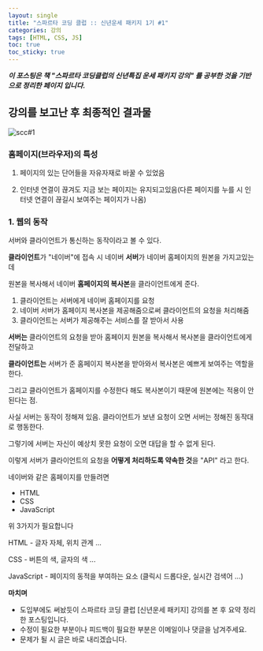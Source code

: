 ```yaml
---
layout: single
title: "스파르타 코딩 클럽 :: 신년운세 패키지 1기 #1"
categories: 강의
tags: [HTML, CSS, JS]
toc: true
toc_sticky: true
---
```


***이 포스팅은 책 "스파르타 코딩클럽의 신년특집 운세 패키지 강의" 를 공부한 것을 기반으로 정리한 페이지 입니다.***



## 강의를 보고난 후 최종적인 결과물 

![scc#1](https://user-images.githubusercontent.com/74758041/106890840-3d9fbc80-672d-11eb-9ce9-e46645998084.PNG)

### 홈페이지(브라우저)의 특성

1. 페이지의 있는 단어들을 자유자재로 바꿀 수 있었음

2. 인터넷 연결이 끊겨도 지금 보는 페이지는 유지되고있음(다른 페이지를 누를 시 인터넷 연결이 끊길시 보여주는 페이지가 나옴)



### 1. 웹의 동작

서버와 클라이언트가 통신하는 동작이라고 볼 수 있다.



**클라이언트**가 "네이버"에 접속 시 네이버 **서버**가 네이버 홈페이지의 원본을 가지고있는데

원본을 복사해서 네이버 **홈페이지의 복사본**을 클라이언트에게 준다.

1. 클라이언트는 서버에게 네이버 홈페이지를 요청
2. 네이버 서버가 홈페이지 복사본을 제공해줌으로써 클라이언트의 요청을 처리해줌
3. 클라이언트는 서버가 제공해주는 서비스를 잘 받아서 사용



**서버는** 클라이언트의 요청을 받아 홈페이지 원본을 복사해서 복사본을 클라이언트에게 전달하고

**클라이언트는** 서버가 준 홈페이지 복사본을 받아와서 복사본은 예쁘게 보여주는 역할을 한다.

그리고 클라이언트가 홈페이지를 수정한다 해도 복사본이기 때문에 원본에는 적용이 안된다는 점.



사실 서버는 동작이 정해져 있음. 클라이언트가  보낸 요청이 오면 서버는 정해진 동작대로 행동한다.

그렇기에 서버는 자신이 예상치 못한 요청이 오면 대답을 할 수 없게 된다.



이렇게 서버가 클라이언트의 요청을 **어떻게 처리하도록 약속한 것**을 "API" 라고 한다. 

네이버와 같은 홈페이지를 만들려면

- HTML
- CSS
- JavaScript 

위 3가지가 필요합니다

HTML - 글자 자체, 위치 관계 ...

CSS - 버튼의 색, 글자의 색 ...

JavaScript - 페이지의 동적을 부여하는 요소 (클릭시 드롭다운, 실시간 검색어 ...)



**마치며**
-  도입부에도 써놨듯이 스파르타 코딩 클럽 [신년운세 패키지] 강의를 본 후 요약 정리한 포스팅입니다.
-  수정이 필요한 부분이나 피드백이 필요한 부분은 이메일이나 댓글을 남겨주세요.
-  문제가 될 시 글은 바로 내리겠습니다.


